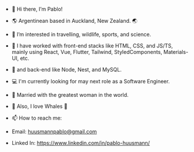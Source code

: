 - 👋 Hi there, I’m Pablo!
- 🌎 Argentinean based in Auckland, New Zealand. 🌏
- 👀 I’m interested in travelling, wildlife, sports, and science.
- 🌱 I have worked with front-end stacks like HTML, CSS, and JS/TS, mainly using React, Vue, Flutter, Tailwind, StyledComponents, Materials-UI, etc.
- 🌱 and back-end like Node, Nest, and MySQL.
- 💻 I'm currently looking for may next role as a Software Engineer.
- 💞️ Married with the greatest woman in the world.
- 🐳 Also, I love Whales 🐋

- 📫 How to reach me: 
- Email: 		huusmannpablo@gmail.com
- Linked In: 	https://www.linkedin.com/in/pablo-huusmann/

<!---
HuusmannPablo/HuusmannPablo is a ✨ special ✨ repository because its `README.md` (this file) appears on your GitHub profile.
You can click the Preview link to take a look at your changes.
--->

